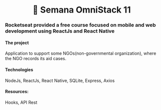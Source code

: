<h1 align="center">
  🚀 Semana OmniStack 11
</h1>

<h3 align="left">
 Rocketseat provided a free course focused on mobile and web development using ReactJs and React Native
 </h3>

<h4 align="left">
  The project 
</h4>
Application to support some NGOs(non-governmental organization), where the NGO records its aid cases.



<h4 align="left">
Technologies
</h4> 
NodeJs, ReactJs, React Native, SQLite, Express, Axios

<h4 align="left">
Resources: 
</h4>   
Hooks, API Rest
